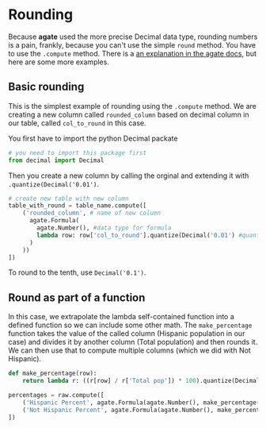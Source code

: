 Rounding
========

Because **agate** used the more precise Decimal data type, rounding numbers is a pain, frankly, because you can't use the simple `round` method. You have to use the `.compute` method. There is a [an explanation in the agate docs](http://agate.readthedocs.io/en/1.6.0/cookbook/compute.html#round-to-two-decimal-places), but here are some more examples.

## Basic rounding

This is the simplest example of rounding using the `.compute` method. We are creating a new column called `rounded_column` based on decimal column in our table, called `col_to_round` in this case.

You first have to import the python Decimal packate

``` python
# you need to import this package first
from decimal import Decimal
```
Then you create a new column by calling the orginal and extending it with `.quantize(Decimal('0.01')`.

``` python
# create new table with new column
table_with_round = table_name.compute([
    ('rounded_column', # name of new column
      agate.Formula(
        agate.Number(), #data type for formula
        lambda row: row['col_to_round'].quantize(Decimal('0.01') #quantize to two places
      )
    ))
])
```

To round to the tenth, use `Decimal('0.1')`.

## Round as part of a function

In this case, we extrapolate the lambda self-contained function into a defined function so we can include some other math. The `make_percentage` function takes the value of the called column (Hispanic population in our case) and divides it by another column (Total population) and then rounds it. We can then use that to compute multiple columns (which we did with Not Hispanic).

``` python
def make_percentage(row):
    return lambda r: ((r[row] / r['Total pop']) * 100).quantize(Decimal('0.01'))

percentages = raw.compute([
    ('Hispanic Percent', agate.Formula(agate.Number(), make_percentage('Hispanic'))),
    ('Not Hispanic Percent', agate.Formula(agate.Number(), make_percentage('Not Hispanic'))),
])
```
